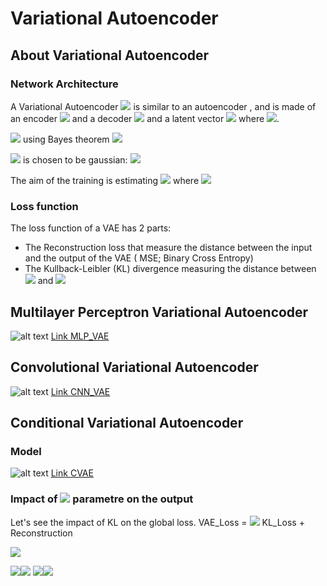 # Variational Autoencoder



## About Variational Autoencoder

### Network Architecture

A Variational Autoencoder <img src="https://render.githubusercontent.com/render/math?math=\mathcal{P}: \mathcal{D}\mapsto \mathcal{D}"> is similar to an autoencoder , and is made of an encoder <img src="https://render.githubusercontent.com/render/math?math=\mathcal{Q}: \mathcal{D} \mapsto \mathcal{Z}"> and a decoder <img src="https://render.githubusercontent.com/render/math?math=\mathcal{R}: \mathcal{Z} \mapsto \mathcal{D}. \forall x \in \mathcal{D},  x \sim \mathcal{P}(x) = \mathcal{R} \circ \mathcal{Q} (x)"> and a latent vector <img src="https://render.githubusercontent.com/render/math?math=z"> where  <img src="https://render.githubusercontent.com/render/math?math=\forall x \in \mathcal{D}, \exists z \in \mathcal{z} / \mathcal{Q} (x) = z">.

<img src="https://render.githubusercontent.com/render/math?math=\mathcal{P}_\theta (x) = \int_{\mathcal{Z}} \mathcal{P}_{\theta}(x,z) "> using Bayes theorem <img src="https://render.githubusercontent.com/render/math?math=\mathcal{P}_\theta (x) = \int_{\mathcal{Z}} \mathcal{P}_{\theta}(x | z)\mathcal{P}(z)=\int_{\mathcal{Z}} \mathcal{P}_{\theta}(z | x)\mathcal{P}(x)"><br>

<img src="https://render.githubusercontent.com/render/math?math=\mathcal{Q}(z|x)"> is chosen to be gaussian: <img src="https://render.githubusercontent.com/render/math?math=\mathcal{Q}(z|x) \sim \mathcal{N}(\mu(x),\sigma(x)\mathbb{I})">

The aim of the training is estimating <img src="https://render.githubusercontent.com/render/math?math=(\phi,\theta)"> where <img src="https://render.githubusercontent.com/render/math?math=\mathcal{Q}_{\phi}(z|x) \approx \mathcal{P}_{\theta}(z|x) ">


### Loss function

The loss function of a VAE has 2 parts:
- The Reconstruction loss that measure the distance between the input and the output of the VAE ( MSE; Binary Cross Entropy)
- The Kullback-Leibler (KL) divergence measuring the distance between <img src="https://render.githubusercontent.com/render/math?math=\mathcal{Q}(z|x)"> and <img src="https://render.githubusercontent.com/render/math?math=\mathcal{P}(z|x)"> 


## Multilayer Perceptron Variational Autoencoder

![alt text](https://github.com/nakmuayFarang/start-with-MNIST/blob/master/img/vae-mlp.jpg)
[Link MLP_VAE](https://github.com/nakmuayFarang/start-with-MNIST/blob/master/Keras/VAE/MultiLayersPerceptron-VariationalAautoEncoder.ipynb)

## Convolutional Variational Autoencoder
![alt text](https://github.com/nakmuayFarang/start-with-MNIST/blob/master/img/vae_cnn.jpg)
[Link CNN_VAE](https://github.com/nakmuayFarang/start-with-MNIST/blob/master/Keras/VAE/CNN-VariationalAautoEncoder.ipynb)

## Conditional Variational Autoencoder

### Model
![alt text](https://github.com/nakmuayFarang/start-with-MNIST/blob/master/img/vae_cond.jpg)
[Link CVAE](https://github.com/nakmuayFarang/start-with-MNIST/blob/master/Keras/VAE/Conditionnal-VariationalAautoEncoder.ipynb)

### Impact of <img src="https://render.githubusercontent.com/render/math?math=\beta"> parametre on the output

Let's see the impact of KL on the global loss.
VAE_Loss = <img src="https://render.githubusercontent.com/render/math?math=\beta \cdot"> KL_Loss + Reconstruction

![](https://github.com/nakmuayFarang/start-with-MNIST/blob/master/img/CVAE/LatentSpace.gif)

![](https://github.com/nakmuayFarang/start-with-MNIST/blob/master/img/CVAE/digit0.gif)![](https://github.com/nakmuayFarang/start-with-MNIST/blob/master/img/CVAE/digit1.gif)
![](https://github.com/nakmuayFarang/start-with-MNIST/blob/master/img/CVAE/digit2.gif)![](https://github.com/nakmuayFarang/start-with-MNIST/blob/master/img/CVAE/digit3.gif)
